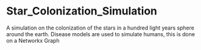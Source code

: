 # Star_Colonization_Simulation
A simulation on the colonization of the stars in a hundred light years sphere around the earth. Disease models are used to simulate humans, this is done on a Networkx Graph 
